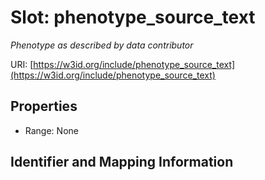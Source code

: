 # Slot: phenotype_source_text
_Phenotype as described by data contributor_


URI: [https://w3id.org/include/phenotype_source_text](https://w3id.org/include/phenotype_source_text)



<!-- no inheritance hierarchy -->


## Properties

 * Range: None



## Identifier and Mapping Information





